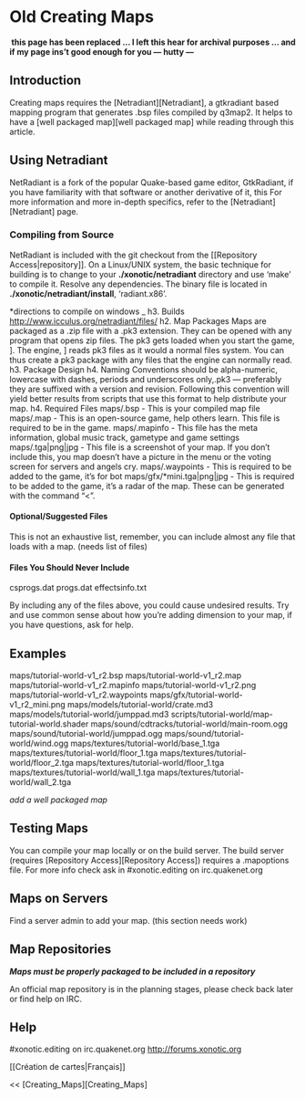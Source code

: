 Old Creating Maps
=================

**![]() this page has been replaced … I left this hear for archival purposes … and if my page ins’t good enough for you
— hutty —**

Introduction
------------

Creating maps requires the [Netradiant][Netradiant], a gtkradiant based mapping program that generates .bsp files compiled by q3map2. It helps to have a [well packaged map][well packaged map] while reading through this article.

Using Netradiant
----------------

NetRadiant is a fork of the popular Quake-based game editor, GtkRadiant, if you have familiarity with that software or another derivative of it, this For more information and more in-depth specifics, refer to the [Netradiant][Netradiant] page.

### Compiling from Source

NetRadiant is included with the git checkout from the [[Repository Access|repository]]. On a Linux/UNIX system, the basic technique for building is to change to your **./xonotic/netradiant** directory and use ‘make’ to compile it. Resolve any dependencies. The binary file is located in **./xonotic/netradiant/install**, ‘radiant.x86’.

*directions to compile on windows \_
h3. Builds
http://www.icculus.org/netradiant/files/
h2. Map Packages
Maps are packaged as a .zip file with a .pk3 extension. They can be opened with any program that opens zip files. The pk3 gets loaded when you start the game, ]. The engine, ] reads pk3 files as it would a normal files system. You can thus create a pk3 package with any files that the engine can normally read.
h3. Package Design
h4. Naming Conventions
<mapname> should be alpha-numeric, lowercase with dashes, periods and underscores only,.pk3 — preferably they are suffixed with a version and revision. Following this convention will yield better results from scripts that use this format to help distribute your map.
h4. Required Files
maps/<mapname>.bsp - This is your compiled map file
maps/<mapname>.map - This is an open-source game, help others learn. This file is required to be in the game.
maps/<mapname>.mapinfo - This file has the meta information, global music track, gametype and game settings
maps/<mapname>.tga|png|jpg - This file is a screenshot of your map. If you don’t include this, you map doesn’t have a picture in the menu or the voting screen for servers and angels cry.
maps/<mapname>.waypoints - This is required to be added to the game, it’s for bot
maps/gfx/<mapname>*mini.tga|png|jpg - This is required to be added to the game, it’s a radar of the map. These can be generated with the command “\<”.

#### Optional/Suggested Files

This is not an exhaustive list, remember, you can include almost any file that loads with a map. (needs list of files)

#### Files You Should Never Include

csprogs.dat
progs.dat
effectsinfo.txt

By including any of the files above, you could cause undesired results. Try and use common sense about how you’re adding dimension to your map, if you have questions, ask for help.

Examples
--------

maps/tutorial-world-v1\_r2.bsp
maps/tutorial-world-v1\_r2.map
maps/tutorial-world-v1\_r2.mapinfo
maps/tutorial-world-v1\_r2.png
maps/tutorial-world-v1\_r2.waypoints
maps/gfx/tutorial-world-v1\_r2\_mini.png
maps/models/tutorial-world/crate.md3
maps/models/tutorial-world/jumppad.md3
scripts/tutorial-world/map-tutorial-world.shader
maps/sound/cdtracks/tutorial-world/main-room.ogg
maps/sound/tutorial-world/jumppad.ogg
maps/sound/tutorial-world/wind.ogg
maps/textures/tutorial-world/base\_1.tga
maps/textures/tutorial-world/floor\_1.tga
maps/textures/tutorial-world/floor\_2.tga
maps/textures/tutorial-world/floor\_1.tga
maps/textures/tutorial-world/wall\_1.tga
maps/textures/tutorial-world/wall\_2.tga

*add a well packaged map*

Testing Maps
------------

You can compile your map locally or on the build server. The build server (requires [Repository Access][Repository Access]) requires a <mapname>.mapoptions file. For more info check ask in \#xonotic.editing on irc.quakenet.org

Maps on Servers
---------------

Find a server admin to add your map. (this section needs work)

Map Repositories
----------------

***Maps must be properly packaged to be included in a repository***

An official map repository is in the planning stages, please check back later or find help on IRC.

Help
----

\#xonotic.editing on irc.quakenet.org
http://forums.xonotic.org

[[Création de cartes|Français]]

\<\< [Creating\_Maps][Creating\_Maps]
